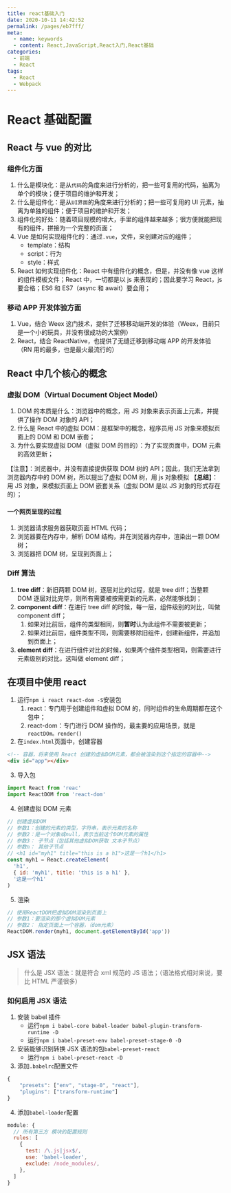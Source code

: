 ```yaml
---
title: react基础入门
date: 2020-10-11 14:42:52
permalink: /pages/eb7fff/
meta:
  - name: keywords
  - content: React,JavaScript,React入门,React基础
categories:
  - 前端
  - React
tags:
  - React
  - Webpack
---
```


# React 基础配置

## React 与 vue 的对比

### 组件化方面

1. 什么是模块化：是从`代码`的角度来进行分析的，把一些可复用的代码，抽离为单个的模块；便于项目的维护和开发；
2. 什么是组件化：是从`UI界面`的角度来进行分析的；把一些可复用的 UI 元素，抽离为单独的组件；便于项目的维护和开发；
3. 组件化的好处：随着项目规模的增大，手里的组件越来越多；很方便就能把现有的组件，拼接为一个完整的页面；
4. Vue 是如何实现组件化的：通过`.vue`，文件，来创建对应的组件；
   - template：结构
   - script：行为
   - style：样式
5. React 如何实现组件化：React 中有组件化的概念，但是，并没有像 vue 这样的组件模板文件；React 中，一切都是以 js 来表现的；因此要学习 React，js 要合格；ES6 和 ES7（async 和 await）要会用；

<!-- more -->

### 移动 APP 开发体验方面

1. Vue，结合 Weex 这门技术，提供了迁移移动端开发的体验（Weex，目前只是一个小的玩具，并没有很成功的大案例）
2. React，结合 ReactNative，也提供了无缝迁移到移动端 APP 的开发体验（RN 用的最多，也是最火最流行的）

## React 中几个核心的概念

### 虚拟 DOM（Virtual Document Object Model）

1. DOM 的本质是什么：浏览器中的概念，用 JS 对象来表示页面上元素，并提供了操作 DOM 对象的 API；
2. 什么是 React 中的虚拟 DOM：是框架中的概念，程序员用 JS 对象来模拟页面上的 DOM 和 DOM 嵌套；
3. 为什么要实现虚拟 DOM（虚拟 DOM 的目的）：为了实现页面中，DOM 元素的高效更新；

【注意】：浏览器中，并没有直接提供获取 DOM 树的 API；因此，我们无法拿到浏览器内存中的 DOM 树，所以提出了虚拟 DOM 树，用 js 对象模拟
【**总结**】：用 JS 对象，来模拟页面上 DOM 嵌套关系（虚拟 DOM 是以 JS 对象的形式存在的）；

#### 一个网页呈现的过程

1. 浏览器请求服务器获取页面 HTML 代码；
2. 浏览器要在内存中，解析 DOM 结构，并在浏览器内存中，渲染出一颗 DOM 树；
3. 浏览器把 DOM 树，呈现到页面上；

### Diff 算法

1. **tree diff**：新旧两颗 DOM 树，逐层对比的过程，就是 tree diff；当整颗 DOM 逐层对比完毕，则所有需要被按需更新的元素，必然能够找到；
2. **component diff**：在进行 tree diff 的时候，每一层，组件级别的对比，叫做 component diff；
   1. 如果对比前后，组件的类型相同，则**暂时**认为此组件不需要被更新；
   2. 如果对比前后，组件类型不同，则需要移除旧组件，创建新组件，并追加到页面上；
3. **element diff**：在进行组件对比的时候，如果两个组件类型相同，则需要进行元素级别的对比，这叫做 element diff；

## 在项目中使用 react

1. 运行`npm i react react-dom -S`安装包
   1. react：专门用于创建组件和虚拟 DOM 的，同时组件的生命周期都在这个包中；
   2. react-dom：专门进行 DOM 操作的，最主要的应用场景，就是`reactDOm。render()`
2. 在`index.html`页面中，创建容器

```html
<!-- 容器，将来使用 React 创建的虚拟DOM元素，都会被渲染到这个指定的容器中-->
<div id="app"></div>
```

3. 导入包

```js
import React from 'reac'
import ReactDOM from 'react-dom'
```

4. 创建虚拟 DOM 元素

```js
// 创建虚拟DOM
// 参数1：创建的元素的类型，字符串，表示元素的名称
// 参数2：是一个对象或null，表示当前这个DOM元素的属性
// 参数3： 子节点（包括其他虚拟DOM获取 文本子节点）
// 参数n： 其他子节点
// <h1 id="myh1" title="this is a h1">这是一个h1</h1>
const myh1 = React.createElement(
  'h1',
  { id: 'myh1', title: 'this is a h1' },
  '这是一个h1'
)
```

5. 渲染

```js
// 使用ReactDOM把虚拟DOM渲染到页面上
// 参数1：要渲染的那个虚拟DOM元素
// 参数2： 指定页面上一个容器，（dom元素）
ReactDOM.render(myh1, document.getElementById('app'))
```

## JSX 语法

> 什么是 JSX 语法：就是符合 xml 规范的 JS 语法；（语法格式相对来说，要比 HTML 严谨很多）

### 如何启用 JSX 语法

1. 安装 babel 插件
   - 运行`npm i babel-core babel-loader babel-plugin-transform-runtime -D`
   - 运行`npm i babel-preset-env babel-preset-stage-0 -D`
2. 安装能够识别转换 JSX 语法的包`babel-preset-react`
   - 运行`npm i babel-preset-react -D`
3. 添加`.babelrc`配置文件

```js
{
    "presets": ["env", "stage-0", "react"],
    "plugins": ["transform-runtime"]
}
```

4. 添加`babel-loader`配置

```js
module: {
  // 所有第三方 模块的配置规则
  rules: [
    {
      test: /\.js|jsx$/,
      use: 'babel-loader',
      exclude: /node_modules/,
    },
  ]
}
```
